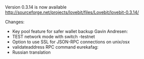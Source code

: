 Version 0.3.14 is now available
http://sourceforge.net/projects/lovebit/files/Lovebit/lovebit-0.3.14/

Changes:
* Key pool feature for safer wallet backup
Gavin Andresen:
* TEST network mode with switch -testnet
* Option to use SSL for JSON-RPC connections on unix/osx
* validateaddress RPC command
eurekafag:
* Russian translation
